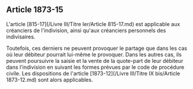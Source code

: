 Article 1873-15
----
L'article [815-17](/Livre III/Titre Ier/Article 815-17.md) est applicable aux créanciers de l'indivision, ainsi qu'aux
créanciers personnels des indivisaires.

Toutefois, ces derniers ne peuvent provoquer le partage que dans les cas où leur
débiteur pourrait lui-même le provoquer. Dans les autres cas, ils peuvent
poursuivre la saisie et la vente de la quote-part de leur débiteur dans
l'indivision en suivant les formes prévues par le code de procédure civile. Les
dispositions de l'article [1873-12](/Livre III/Titre IX bis/Article 1873-12.md) sont alors applicables.
